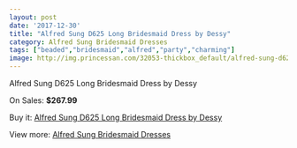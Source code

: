 ```yaml
---
layout: post
date: '2017-12-30'
title: "Alfred Sung D625 Long Bridesmaid Dress by Dessy"
category: Alfred Sung Bridesmaid Dresses
tags: ["beaded","bridesmaid","alfred","party","charming"]
image: http://img.princessan.com/32053-thickbox_default/alfred-sung-d625-long-bridesmaid-dress-by-dessy.jpg
---
```

Alfred Sung D625 Long Bridesmaid Dress by Dessy

On Sales: **$267.99**
<a href="https://www.princessan.com/en/14631-alfred-sung-d625-long-bridesmaid-dress-by-dessy.html"><amp-img layout="responsive" width="600" height="600" src="//img.princessan.com/32053-thickbox_default/alfred-sung-d625-long-bridesmaid-dress-by-dessy.jpg" alt="Alfred Sung D625 Long Bridesmaid Dress by Dessy 0" /></a>

Buy it: [Alfred Sung D625 Long Bridesmaid Dress by Dessy](https://www.princessan.com/en/14631-alfred-sung-d625-long-bridesmaid-dress-by-dessy.html "Alfred Sung D625 Long Bridesmaid Dress by Dessy")

View more: [Alfred Sung Bridesmaid Dresses](https://www.princessan.com/en/107- "Alfred Sung Bridesmaid Dresses")